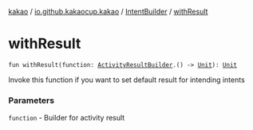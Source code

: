 [kakao](../../index.md) / [io.github.kakaocup.kakao](../index.md) / [IntentBuilder](index.md) / [withResult](./with-result.md)

# withResult

`fun withResult(function: `[`ActivityResultBuilder`](../-activity-result-builder/index.md)`.() -> `[`Unit`](https://kotlinlang.org/api/latest/jvm/stdlib/kotlin/-unit/index.html)`): `[`Unit`](https://kotlinlang.org/api/latest/jvm/stdlib/kotlin/-unit/index.html)

Invoke this function if you want to set default result for intending intents

### Parameters

`function` - Builder for activity result
